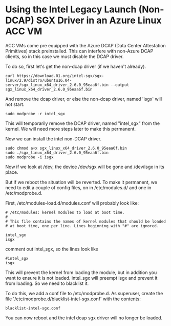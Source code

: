 # Using the Intel Legacy Launch (Non-DCAP) SGX Driver in an Azure Linux ACC VM

ACC VMs come pre equipped with the Azure DCAP (Data Center Attestation Primitives) stack preinstalled. This can interfere with non-Azure DCAP clients, 
so in this case we must disable the DCAP driver.

To do so, first let's get the non-dcap driver (if we haven't already).
```
curl https://download.01.org/intel-sgx/sgx-linux/2.9/distro/ubuntu16.04-server/sgx_linux_x64_driver_2.6.0_95eaa6f.bin --output sgx_linux_x64_driver_2.6.0_95eaa6f.bin
```
And remove the dcap driver, or else the non-dcap driver, named 'isgx' will not start.
```
sudo modprobe -r intel_sgx
```
This will temporarily remove the DCAP driver, named "intel_sgx" from the kernel. 
We will need more steps later to make this permanent.

Now we can install the intel non-DCAP driver.
```
sudo chmod a+x sgx_linux_x64_driver_2.6.0_95eaa6f.bin
sudo ./sgx_linux_x64_driver_2.6.0_95eaa6f.bin
sudo modprobe -i isgx
```
Now if we look at /dev, the device /dev/sgx will be gone and /dev/isgx in its place.

But if we reboot the situation will be reverted.
To make it permanent, we need to edit a couple of config files, on in /etc/modules.d/ and one in /etc/modprobe.d.

First, /etc/modules-load.d/modules.conf will probably look like:
```
# /etc/modules: kernel modules to load at boot time.
#
# This file contains the names of kernel modules that should be loaded
# at boot time, one per line. Lines beginning with "#" are ignored.

intel_sgx
isgx
```

comment out intel_sgx, so the lines look like
```
#intel_sgx
isgx
```

This will prevent the kernel from loading the module, but in addition you want to ensure it is not loaded. 
intel_sgx will preempt isgx and prevent it from loading. So we need to blacklist it.

To do this, we add a conf file to /etc/modprobe.d. 
As superuser, create the file '/etc/modprobe.d/blacklist-intel-sgx.conf' with the contents:
```
blacklist-intel-sgx.conf
```
You can now reboot and the intel dcap sgx driver will no longer be loaded.
